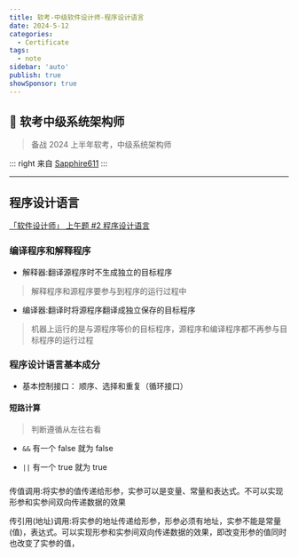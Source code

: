 ```yaml
---
title: 软考-中级软件设计师-程序设计语言
date: 2024-5-12
categories:
  - Certificate
tags:
  - note
sidebar: 'auto'
publish: true
showSponsor: true
---
```

## 👋 软考中级系统架构师

> 备战 2024 上半年软考，中级系统架构师

::: right
来自 [Sapphire611](http://sapphire611.github.io)
:::

---

## 程序设计语言

[「软件设计师」 上午题 #2 程序设计语言](https://www.bilibili.com/video/BV1tL411c7gi)

### 编译程序和解释程序

- 解释器:翻译源程序时不生成独立的目标程序

> 解释程序和源程序要参与到程序的运行过程中

- 编译器:翻译时将源程序翻译成独立保存的目标程序

> 机器上运行的是与源程序等价的目标程序，源程序和编译程序都不再参与目标程序的运行过程

### 程序设计语言基本成分

- 基本控制接口： 顺序、选择和重复（循环接口）

#### 短路计算

> 判断遵循从左往右看

- `&&` 有一个 false 就为 false  

- `||` 有一个 true 就为 true

### 

传值调用:将实参的值传递给形参，实参可以是变量、常量和表达式。不可以实现形参和实参间双向传递数据的效果

传引用(地址)调用:将实参的地址传递给形参，形参必须有地址，实参不能是常量(值)，表达式。可以实现形参和实参间双向传递数据的效果，即改变形参的值同时也改变了实参的值，